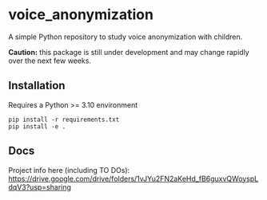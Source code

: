 # voice_anonymization

A simple Python repository to study voice anonymization with children.

**Caution:** this package is still under development and may change rapidly over the next few weeks.

## Installation
Requires a Python >= 3.10 environment

```
pip install -r requirements.txt
pip install -e .
```

## Docs
Project info here (including TO DOs): https://drive.google.com/drive/folders/1vJYu2FN2aKeHd_fB6guxvQWoyspLdqV3?usp=sharing
